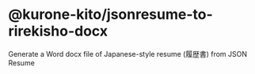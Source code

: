 # @kurone-kito/jsonresume-to-rirekisho-docx

Generate a Word docx file of Japanese-style resume (履歴書) from JSON Resume
